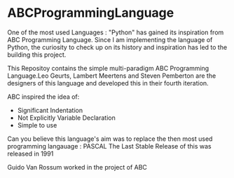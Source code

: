 # ABCProgrammingLanguage
One of the most used Languages : "Python" has gained its inspiration from ABC Programming Language. Since I am implementing the language of Python, the curiosity to check up on its history and inspiration has led to the building this project. 

This Repositoy contains the simple multi-paradigm ABC Programming Language.Leo Geurts, Lambert Meertens and Steven Pemberton are the designers of this language and developed this in their fourth iteration. 

ABC inspired the idea of:
- Significant Indentation
- Not Explicitly Variable Declaration
- Simple to use

Can you believe this language's aim was to replace the then most used programming langauage : PASCAL 
The Last Stable Release of this was released in 1991

Guido Van Rossum worked in the project of ABC
